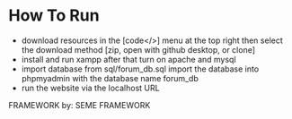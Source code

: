 <h1>How To Run</h1>

- 
  download resources in the [code</>] menu at the top right then select the download method [zip, open with github desktop, or clone]
- 
  install and run xampp after that turn on apache and mysql
- import database from sql/forum_db.sql
  import the database into phpmyadmin with the database name forum_db
- 
  run the website via the localhost URL

FRAMEWORK by: SEME FRAMEWORK
